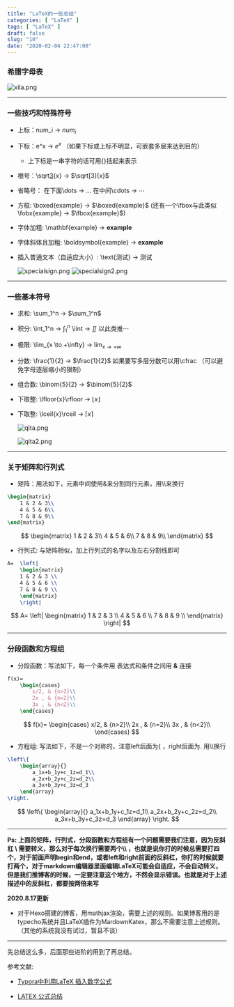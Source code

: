 ```yaml
---
title: "LaTeX的一些总结"
categories: [ "LaTeX" ]
tags: [ "LaTeX" ]
draft: false
slug: "10"
date: "2020-02-04 22:47:00"
---
```


### 希腊字母表

![xila.png][1]

<!--more-->

****



### 一些技巧和特殊符号

+ 上标：num_i  ->  $num_i$

+ 下标：e^x ->  $e^x$  （如果下标或上标不明显，可嵌套多层来达到目的）
  
  + 上下标是一串字符的话可用{}括起来表示
  
+ 根号：\sqrt[3]{x} -> $\sqrt[3]{x}$

+ 省略号： 在下面\dots -> $\dots$     在中间\cdots ->  $\cdots$

+ 方框:  \boxed{example}  ->  $\boxed{example}$   (还有一个\fbox与此类似  \fobx{example} -> $\fbox{example}$) 

+ 字体加粗:  \mathbf{example} -> $\mathbf{example}$ 

+ 字体斜体且加粗:  \boldsymbol{example}  ->  $\boldsymbol{example}$

+ 插入普通文本（自适应大小）:  \text{测试}  -> $\text{测试}$  

  ![specialsign.png][2]
  ![specialsign2.png][3]

***

### 一些基本符号

+ 求和:  \sum_1^n  ->  $\sum_1^n$ 

+ 积分:  \int_1^n -> $\int_1^n$   \iint -> $\iint$  以此类推$\cdots$

+ 极限:  \lim\_{x \to +\infty}  -> $\lim_{x \to +\infty}$

+ 分数:  \frac{1}{2} -> $\frac{1}{2}$   如果要写多层分数可以用\cfrac （可以避免字母逐层缩小的限制）

+ 组合数: \binom{5}{2} -> $\binom{5}{2}$

+ 下取整: \lfloor{x}\rfloor ->  $\lfloor{x}\rfloor$

+ 下取整: \lceil{x}\rceil -> $\lceil{x}\rceil$

  ![qita.png][4]

  ![qita2.png][5]

***



### 关于矩阵和行列式

+ 矩阵：用法如下，元素中间使用&来分割同行元素，用\\\来换行

```latex
\begin{matrix}
	1 & 2 & 3\\
	4 & 5 & 6\\
	7 & 8 & 9\\
\end{matrix}
```


$$
\begin{matrix}
	1 & 2 & 3\\
	4 & 5 & 6\\
	7 & 8 & 9\\
\end{matrix}
$$

+ 行列式: 与矩阵相似，加上行列式的名字以及左右分割线即可

```latex
A=  \left|
	\begin{matrix}
	1 & 2 & 3 \\
	4 & 5 & 6 \\
	7 & 8 & 9 \\
	\end{matrix}
	\right|
```


$$
A=  \left|
	\begin{matrix}
	1 & 2 & 3 \\
	4 & 5 & 6 \\
	7 & 8 & 9 \\
	\end{matrix}
	\right|
$$



***

### 分段函数和方程组

+ 分段函数：写法如下，每一个条件用 表达式和条件之间用 **&** 连接

```latex
f(x)=
	\begin{cases}
		x/2, & {n>2}\\
		2x , & {n=2}\\
		3x , & {n<2}\\
	\end{cases}
```


$$
f(x)=
	\begin{cases}
		x/2, & {n>2}\\
		2x , & {n=2}\\
		3x , & {n<2}\\
	\end{cases}
$$

+ 方程组: 写法如下，不是一个对称的，注意left后面为{ ，right后面为. 用\\\换行

```latex
\left\{
	\begin{array}{}
		a_1x+b_1y+c_1z=d_1\\
		a_2x+b_2y+c_2z=d_2\\
		a_3x+b_3y+c_3z=d_3
	\end{array}
\right.
```


$$
\left\{
	\begin{array}{}
		a_1x+b_1y+c_1z=d_1\\
		a_2x+b_2y+c_2z=d_2\\
		a_3x+b_3y+c_3z=d_3
	\end{array}
\right.
$$

***



**Ps: 上面的矩阵，行列式，分段函数和方程组有一个问题需要我们注意，因为反斜杠 \\ 需要转义，那么对于每次换行需要两个\\\\ ，也就是说你打的时候总需要打四个，对于前面声明begin和end，或者left和right前面的反斜杠，你打的时候就要打两个，对于markdown编辑器里面编辑LaTeX可能会自适应，不会自动转义，但是我们推博客的时候，一定要注意这个地方，不然会显示错误。也就是对于上述描述中的反斜杠，都要按两倍来写**

**2020.8.17更新**

+ 对于Hexo搭建的博客，用mathjax渲染，需要上述的规则。如果博客用的是typecho系统并且LaTeX插件为MardownKatex，那么不需要注意上述规则。（其他的系统我没有试过，暂且不谈）



***



先总结这么多，后面那些进阶的用到了再总结。



参考文献:

+ [Typora中利用LaTeX 插入数学公式](https://blog.csdn.net/happyday_d/article/details/83715440)
+ [LATEX 公式总结](https://www.jianshu.com/p/22117d964baf)


  [1]: https://www.zzsqwq.cn/usr/uploads/2020/08/248320705.png
  [2]: https://www.zzsqwq.cn/usr/uploads/2020/08/935141993.png
  [3]: https://www.zzsqwq.cn/usr/uploads/2020/08/1186889784.png
  [4]: https://www.zzsqwq.cn/usr/uploads/2020/08/2438601090.png
  [5]: https://www.zzsqwq.cn/usr/uploads/2020/08/303386698.png